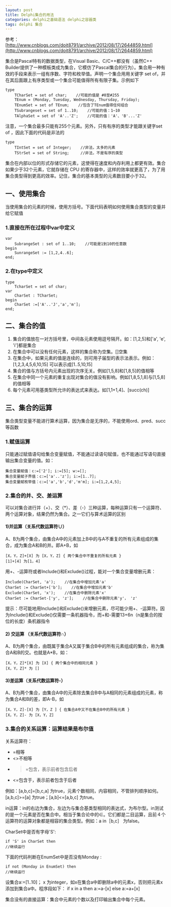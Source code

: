 ```yaml
---
layout: post
title: Delphi集合的用法
categories: delphi之基础语法 delphi之容器类
tags: delphi 集合
---
```



参考：[http://www.cnblogs.com/doit8791/archive/2012/08/17/2644859.html](http://www.cnblogs.com/doit8791/archive/2012/08/17/2644859.html)


集合是Pascal特有的数据类型，在Visual Basic、C/C++都没有（虽然C++ Builder提供了一种模板类成为集合，它模仿了Pascal集合的行为）。集合用一种有效的手段来表示一组有序数、字符和枚举值。声明一个集合用用关键字 set of，并在其后面跟上有序类型或一个集合可能值得所有有限子集。示例如下

    type
        TCharSet = set of char;    //可能的值是 #0至#255
        TEnum = (Monday, Tuesday, Wednesday, Thursday, Friday);
        TEnumSet = set of TEnum;    //包含了TEnum值得任何组合
        TSubrangeset = set of 1..10;    //可能的值：1~10
        TAlphaSet = set of 'A'..'Z';    //可能的值：'A'、'B'...'Z'

注意，一个集合最多只能有255个元素。另外，只有有序的类型才能跟关键字set of ，因此下面的代码是非法的

    type 
        TIntSet = set of Integer;    //非法，太多的元素
        TStrSet = set of String;     //非法，不是有序的类型

集合在内部以位的形式存储它的元素，这使得在速度和内存利用上都更有效。集合如果少于32个元素，它就存储在 CPU 的寄存器中，这样的效率就更高了，为了用集合类型得到更高的效率。记住，集合的基本类型的元素数目要小于32。

 
## 一、使用集合

当使用集合的元素的时候，使用方括号。下面代码表明如何使用集合类型的变量并给它赋值

### 1.直接在所在过程中var中定义

    var    
        SubrangeSet : set of 1..10;    //可能是1到10的任意数
    begin 
        SunrangeSet := [1,2,4..6];
    end;

### 2.在type中定义

    type
        TcharSet = set of char;
    var
        CharSet : TCharSet;
    begin
        CharSet :=['A'..'J','a','m'];
    end;


## 二、集合的值

1. 集合的值放在一对方括号里，中间各元素使用逗号隔开。如：[1,2,5]和['a', 'e', 'i']都是集合
2. 在集合中可以没有任何元素，这样的集合称为空集。[]空集
3. 在集合中，如果元素的值是连续的，则可用子届型的表示法表示。例如：[1,2,3,4,5,6,10,15] 可以表示成[1..5,10,15]
4. 集合的值与方括号内元素出现的次序无关。例如[1,5,8]和[1,8,5]的值相等
5. 在集合中同一个元素的重复出现对集合的值没有影响。例如[1,8,5,1,8]与[1,5,8]的值相等
6. 每个元素可用基类型所允许的表达式来表达。如[1,1+1,4]、[succ(ch)]


## 三、集合的运算

集合类型变量不能进行算术运算，因为集合是无序的，不能使用ord、pred、succ等函数

### 1.赋值运算

只能通过赋值语句给集合变量赋值，不能通过读语句赋值，也不能通过写语句直接输出集合变量的值。如：

    集合变量赋值：c:=['2']; i:=[5]; w:=[];
    集合变量赋子界值：c:=['a'..'z']; i:=[1..7];
    集合变量赋枚举值：c:=['a','b','d','m'm]; i:=[1,2,4,5];

### 2.集合的并、交、差运算

可以对集合进行并（+）、交（*）、差（-）三种运算，每种运算只有一个运算符、两个运算对象，结果仍然为集合。之一它们与算术运算的区别

#### 1)并运算（关系代数运算符∪）

A、B为两个集合，由集合A中的元素加上B中的与A不重复的所有元素组成的集合，成为集合A和B的并。即A+B，如

    [X，Y，Z]+[X] 为 [X，Y，Z] { 两个集合中不重复的所有元素 }
    [1]+[4] 为[1，4]

用+、-运算符或者Include()和Exclude()过程，能对一个集合变量增删元素：

    Include(CharSet, 'a');    //在集合中增加元素'a'
    CharSet := CharSet+['b'];    //在集合中增加元素'b'
    Exclude(CharSet, 'x');    //在集合中删除元素'x'    
    CharSet := CharSet-['y', 'z'];    //在集合中删除元素'y'， 'z'

提示：尽可能地用Include()和Exclude()来增删元素，尽可能少用+、-运算符。因为Include()和Exclude()仅需要一条机器指令，而+和-需要13+6n（n是集合的按位的长度）条机器指令

#### 2) 交运算 （关系代数运算符∩）

A、B为两个集合，由既属于集合A又属于集合B中的所有元素组成的集合，称为集合A和B的交。也就是A*B，如：

    [X，Y，Z]*[X] 为 [X] { 两个集合中的相同元素 }
    [X，Y，Z]* 为 []

#### 3)差运算（关系代数运算符-）

A、B为两个集合，由集合A中的元素除去集合B中与A相同的元素组成的元素，称为集合A和B的差，即A-B，如

    [X，Y，Z]-[X] 为 [Y，Z ] { 在集合A中又不在集合B中的所有元素 }
    [X，Y，Z]- 为 [X，Y，Z]

 
### 3.集合的关系运算：运算结果是布尔值

关系运算符：

* =相等
* <>不相等
* >=包含，表示前者包含后者　　
* <=包含于，表示前者包含于后者

例如：[a,b,c]=[b,c,a] 为true，元素个数相同，内容相同，不管排列顺序如何。 [a,b,c]>=[a] 为true；[a,b]<=[a,b,c] 为true。

in运算：in的右边为集合，左边为与集合基类型相同的表达式，为布尔型。in测试的是一个元素是否在集合中。相当于集合论中的∈。它们都是二目运算，且前４个运算符的运算对象都是相容的集合类型。例如：a in［b,c］ 为false。

CharSet中是否有字母'S':

    if 'S' in CharSet then
    //继续运行

下面的代码判断在EnumSet中是否没有Monday :

    if not (Monday in EnumSet) then
    //继续运行

设集合a:=[1..10]； x 为integer，如x在集合a中即删除a中的元素x，否则把元素x添加到集合a中。程序段如下： if x in a then a:=a-[x] else a:=a+[x]

集合没有的直接运算：集合中元素的个数以及打印输出集合中每个元素。

